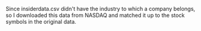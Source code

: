Since insiderdata.csv didn't have the industry to which a company belongs, so I downloaded this data from NASDAQ and matched it up to the stock symbols in the original data.
